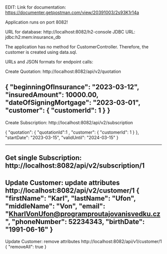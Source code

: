 
EDIT: Link for documentation:
https://documenter.getpostman.com/view/20391003/2s93K1r14a


Application runs on port 8082!

URL for database:
http://localhost:8082/h2-console
JDBC URL:
jdbc:h2:mem:insurance_db


The application has no method for CustomerController.
Therefore, the customer is created using data.sql.

URLs and JSON formats for endpoint calls:

Create Quotation:
http://localhost:8082/api/v2/quotation

{
    "beginningOfInsurance": "2023-03-12",
    "insuredAmount": 10000.00,
    "dateOfSigningMortgage": "2023-03-01",
    "customer": {
    "customerId": 1
    }
}
--------------------------------------------------------------------------
Create Subscription:
http://localhost:8082/api/v2/subscription

{
    "quotation": {
    "quotationId":1 ,
    "customer": {
    "customerId": 1
    }
    },
    "startDate": "2023-03-15",
    "validUntil": "2024-03-15"
}

--------------------------------------------------------------------------
Get single Subscription:
http://localhost:8082/api/v2/subscription/1
--------------------------------------------------------------------------
Update Customer: update attributes
http://localhost:8082/api/v2/customer/1
{
    "firstName": "Karl",
    "lastName": "Ufon",
    "middleName": "Von",
    "email": "KharlVonUfon@programproutajovanisvedku.cz",
    "phoneNumber": 52234343,
    "birthDate": "1991-06-16"
}
--------------------------------------------------------------------------
Update Customer: remove attributes
http://localhost:8082/api/v1/customer/1
{
    "removeAll": true
}
